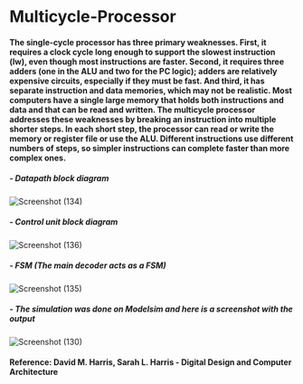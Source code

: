 # Multicycle-Processor
#### The single-cycle processor has three primary weaknesses. First, it requires a clock cycle long enough to support the slowest instruction (lw), even though most instructions are faster. Second, it requires three adders (one in the ALU and two for the PC logic); adders are relatively expensive circuits, especially if they must be fast. And third, it has separate instruction and data memories, which may not be realistic. Most computers have a single large memory that holds both instructions and data and that can be read and written. The multicycle processor addresses these weaknesses by breaking an instruction into multiple shorter steps. In each short step, the processor can read or write the memory or register file or use the ALU. Different instructions use different numbers of steps, so simpler instructions can complete faster than more complex ones.
##### - Datapath block diagram
![Screenshot (134)](https://user-images.githubusercontent.com/96621514/216062259-29614ce9-fedb-4048-903c-79eed9b3ac0f.png)
##### - Control unit block diagram
![Screenshot (136)](https://user-images.githubusercontent.com/96621514/216062964-87b892d1-723a-4908-a08e-c6a332b7201e.png)
##### - FSM (The main decoder acts as a FSM)
![Screenshot (135)](https://user-images.githubusercontent.com/96621514/216063197-81b9f02d-9dc9-4c62-b466-d3e7a29dbe88.png)
##### - The simulation was done on Modelsim and here is a screenshot with the output
![Screenshot (130)](https://user-images.githubusercontent.com/96621514/216063735-82969bb5-cc80-486f-8601-c11e1b0619c5.png)
#### Reference: David M. Harris, Sarah L. Harris - Digital Design and Computer Architecture
